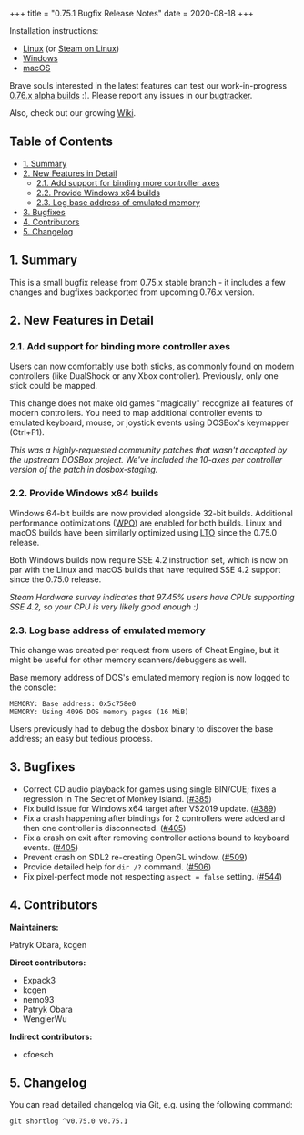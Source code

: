 +++
title = "0.75.1 Bugfix Release Notes"
date = 2020-08-18
+++

Installation instructions:

- [Linux](/downloads/linux/) (or [Steam on Linux](/downloads/linux#steam))
- [Windows](/downloads/windows/)
- [macOS](/downloads/macos/)

Brave souls interested in the latest features can test our work-in-progress
[0.76.x&nbsp;alpha builds](/downloads/devel/) :). Please report any issues in
our [bugtracker](https://github.com/dosbox-staging/dosbox-staging/issues).

Also, check out our growing [Wiki](https://github.com/dosbox-staging/dosbox-staging/wiki).

## Table of Contents

- [1. Summary](#1-summary)
- [2. New Features in Detail](#2-new-features-in-detail)
  - [2.1. Add support for binding more controller axes](#2-1-add-support-for-binding-more-controller-axes)
  - [2.2. Provide Windows x64 builds](#2-2-provide-windows-x64-builds)
  - [2.3. Log base address of emulated memory](#2-3-log-base-address-of-emulated-memory)
- [3. Bugfixes](#3-bugfixes)
- [4. Contributors](#4-contributors)
- [5. Changelog](#5-changelog)

## 1. Summary

This is a small bugfix release from 0.75.x stable branch - it includes a few
changes and bugfixes backported from upcoming 0.76.x version.

## 2. New Features in Detail

### 2.1. Add support for binding more controller axes

Users can now comfortably use both sticks, as commonly found on modern
controllers (like DualShock or any Xbox controller). Previously, only
one stick could be mapped.

This change does not make old games "magically" recognize all features of
modern controllers. You need to map additional controller events to emulated
keyboard, mouse, or joystick events using DOSBox's keymapper (Ctrl+F1).

*This was a highly-requested community patches that wasn't accepted by the
upstream DOSBox project.  We've included the 10-axes per controller version
of the patch in dosbox-staging.*

### 2.2. Provide Windows x64 builds

Windows 64-bit builds are now provided alongside 32-bit builds.
Additional performance optimizations ([WPO](wpo)) are enabled for both
builds. Linux and macOS builds have been similarly optimized using [LTO](lto)
since the 0.75.0 release.

Both Windows builds now require SSE 4.2 instruction set, which is now on par
with the Linux and macOS builds that have required SSE 4.2 support since
the 0.75.0 release.

*Steam Hardware survey indicates that 97.45% users have CPUs supporting
SSE 4.2, so your CPU is very likely good enough :)*

[wpo]:https://docs.microsoft.com/en-us/cpp/build/reference/gl-whole-program-optimization?view=vs-2019
[lto]:https://en.wikipedia.org/wiki/Interprocedural_optimization

### 2.3. Log base address of emulated memory

This change was created per request from users of Cheat Engine, but it
might be useful for other memory scanners/debuggers as well.

Base memory address of DOS's emulated memory region is now logged to the
console:

    MEMORY: Base address: 0x5c758e0
    MEMORY: Using 4096 DOS memory pages (16 MiB)

Users previously had to debug the dosbox binary to discover the base
address; an easy but tedious process.

## 3. Bugfixes

- Correct CD audio playback for games using single BIN/CUE;
  fixes a regression in The Secret of Monkey Island.
  ([#385](https://github.com/dosbox-staging/dosbox-staging/issues/385))
- Fix build issue for Windows x64 target after VS2019 update.
  ([#389](https://github.com/dosbox-staging/dosbox-staging/pull/389))
- Fix a crash happening after bindings for 2 controllers were added
  and then one controller is disconnected.
  ([#405](https://github.com/dosbox-staging/dosbox-staging/issues/405))
- Fix a crash on exit after removing controller actions bound to
  keyboard events.
  ([#405](https://github.com/dosbox-staging/dosbox-staging/issues/405))
- Prevent crash on SDL2 re-creating OpenGL window.
  ([#509](https://github.com/dosbox-staging/dosbox-staging/issues/509))
- Provide detailed help for `dir /?` command.
  ([#506](https://github.com/dosbox-staging/dosbox-staging/pull/506))
- Fix pixel-perfect mode not respecting `aspect = false` setting.
  ([#544](https://github.com/dosbox-staging/dosbox-staging/issues/544))

## 4. Contributors

**Maintainers:**

Patryk Obara, kcgen

**Direct contributors:**

- Expack3
- kcgen
- nemo93
- Patryk Obara
- WengierWu

**Indirect contributors:**

- cfoesch

## 5. Changelog

You can read detailed changelog via Git, e.g. using the following command:

``` shell
git shortlog ^v0.75.0 v0.75.1
```
